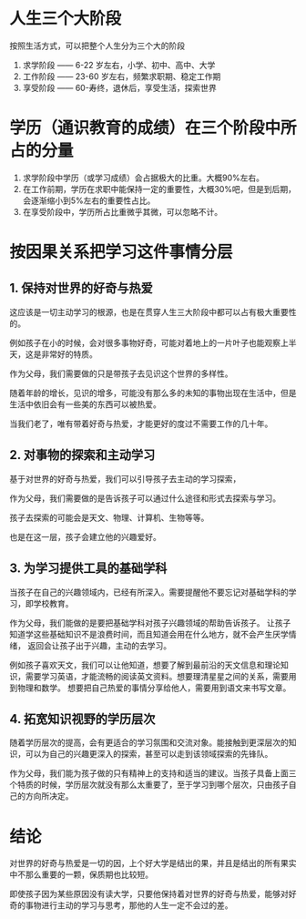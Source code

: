 # 人生三个大阶段
按照生活方式，可以把整个人生分为三个大的阶段
1. 求学阶段 —— 6-22 岁左右，小学、初中、高中、大学
2. 工作阶段 —— 23-60 岁左右，频繁求职期、稳定工作期
3. 享受阶段 —— 60-寿终，退休后，享受生活，探索世界

# 学历（通识教育的成绩）在三个阶段中所占的分量
1. 求学阶段中学历（或学习成绩）会占据极大的比重。大概90%左右。
2. 在工作前期，学历在求职中能保持一定的重要性，大概30%吧，但是到后期，会逐渐缩小到5%左右的重要性占比。
3. 在享受阶段中，学历所占比重微乎其微，可以忽略不计。

# 按因果关系把学习这件事情分层
## 1. 保持对世界的好奇与热爱

这应该是一切主动学习的根源，也是在贯穿人生三大阶段中都可以占有极大重要性的。

例如孩子在小的时候，会对很多事物好奇，可能对着地上的一片叶子也能观察上半天，这是非常好的特质。

作为父母，我们需要做的只是带孩子去见识这个世界的多样性。

随着年龄的增长，见识的增多，可能没有那么多的未知的事物出现在生活中，但是生活中依旧会有一些美的东西可以被热爱。

当我们老了，唯有带着好奇与热爱，才能更好的度过不需要工作的几十年。

## 2. 对事物的探索和主动学习

基于对世界的好奇与热爱，我们可以引导孩子去主动的学习探索，

作为父母，我们需要做的是告诉孩子可以通过什么途径和形式去探索与学习。

孩子去探索的可能会是天文、物理、计算机、生物等等。

也是在这一层，孩子会建立他的兴趣爱好。

## 3. 为学习提供工具的基础学科

当孩子在自己的兴趣领域内，已经有所深入。需要提醒他不要忘记对基础学科的学习，即学校教育。

作为父母，我们能做的是要把基础学科对孩子兴趣领域的帮助告诉孩子。
让孩子知道学这些基础知识不是浪费时间，而且知道会用在什么地方，就不会产生厌学情绪，
返回会让孩子出于兴趣，主动的去学习。

例如孩子喜欢天文，我们可以让他知道，想要了解到最前沿的天文信息和理论知识，需要学习英语，才能流畅的阅读英文资料。想要理清星星之间的关系，需要用到物理和数学。 想要把自己热爱的事情分享给他人，需要用到语文来书写文章。

## 4. 拓宽知识视野的学历层次

随着学历层次的提高，会有更适合的学习氛围和交流对象。能接触到更深层次的知识，可以为自己的兴趣更深入的探索，甚至可以走到该领域探索的先锋队。

作为父母，我们能为孩子做的只有精神上的支持和适当的建议。当孩子具备上面三个特质的时候，学历层次就没有那么太重要了，至于学习到哪个层次，只由孩子自己的方向所决定。

# 结论
对世界的好奇与热爱是一切的因，上个好大学是结出的果，并且是结出的所有果实中不那么重要的一颗，保质期也比较短。

即使孩子因为某些原因没有读大学，只要他保持着对世界的好奇与热爱，能够对好奇的事物进行主动的学习与思考，那他的人生一定不会过的差。